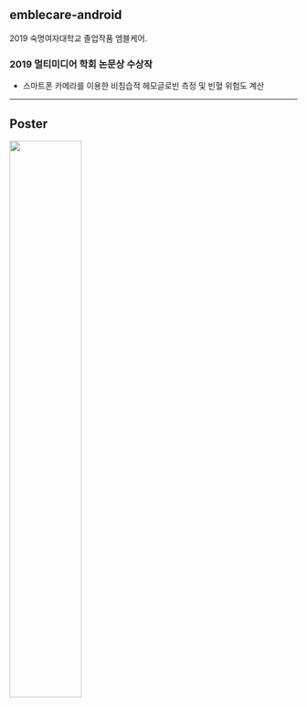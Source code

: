 ## emblecare-android
2019 숙명여자대학교 졸업작품 엠블케어. 
### 2019 멀티미디어 학회 논문상 수상작
- 스마트폰 카메라를 이용한 비침습적 헤모글로빈 측정 및 빈혈 위험도 계산

------

## Poster
<img src="https://github.com/yamyamgoods/YamYam-Android/files/4007884/_.pdf" width="50%"></img>
